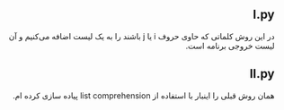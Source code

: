 <div dir="rtl">

## I.py

در این روش کلماتی که حاوی حروف i یا j باشند را به یک لیست اضافه می‌کنیم و آن لیست خروجی برنامه است.


## II.py

همان روش قبلی را اینبار با استفاده از list comprehension پیاده سازی کرده ام.

</div>
